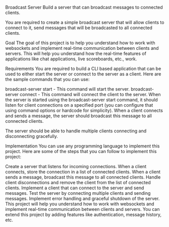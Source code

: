 Broadcast Server
Build a server that can broadcast messages to connected clients.

You are required to create a simple broadcast server that will allow clients to connect to it, send messages that will be broadcasted to all connected clients.

Goal
The goal of this project is to help you understand how to work with websockets and implement real-time communication between clients and servers. This will help you understand how the real-time features of applications like chat applications, live scoreboards, etc., work.

Requirements
You are required to build a CLI based application that can be used to either start the server or connect to the server as a client. Here are the sample commands that you can use:

broadcast-server start - This command will start the server.
broadcast-server connect - This command will connect the client to the server.
When the server is started using the broadcast-server start command, it should listen for client connections on a specified port (you can configure that using command options or hardcode for simplicity). When a client connects and sends a message, the server should broadcast this message to all connected clients.

The server should be able to handle multiple clients connecting and disconnecting gracefully.

Implementation
You can use any programming language to implement this project. Here are some of the steps that you can follow to implement this project:

Create a server that listens for incoming connections.
When a client connects, store the connection in a list of connected clients.
When a client sends a message, broadcast this message to all connected clients.
Handle client disconnections and remove the client from the list of connected clients.
Implement a client that can connect to the server and send messages.
Test the server by connecting multiple clients and sending messages.
Implement error handling and graceful shutdown of the server.
This project will help you understand how to work with websockets and implement real-time communication between clients and servers. You can extend this project by adding features like authentication, message history, etc.